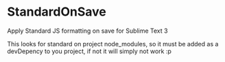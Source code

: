# StandardOnSave
Apply Standard JS formatting on save for Sublime Text 3

This looks for standard on project node_modules, so it must be added as a devDepency to you project, if not it will simply not work :p
